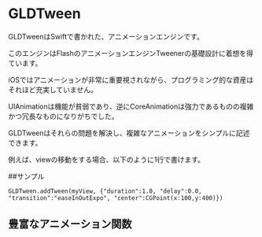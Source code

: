GLDTween
========

GLDTweenはSwiftで書かれた、アニメーションエンジンです。

このエンジンはFlashのアニメーションエンジンTweenerの基礎設計に着想を得ています。

iOSではアニメーションが非常に重要視されながら、プログラミング的な資産はそれほど充実していません。

UIAnimationは機能が貧弱であり、逆にCoreAnimationは強力であるものの複雑かつ冗長なものになりがちでした。

GLDTweenはそれらの問題を解決し、複雑なアニメーションをシンプルに記述できます。


例えば、viewの移動をする場合、以下のように1行で書けます。

##サンプル

```
GLDTween.addTween(myView, {"duration":1.0, "delay":0.0, "transition":"easeInOutExpo", "center":CGPoint(x:100,y:400)})
```


## 豊富なアニメーション関数

